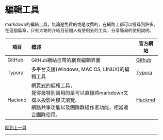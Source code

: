 # 編輯工具

markdown的編輯工具，無論是免費的或是收費的，在網路上都可以搜尋到許多。
在這個篇章，只有大略的介紹目前個人有使用到的工具，分享簡易的使用說明。



| 項目   | 概述                                                         | 官方網站                      |
| ------ | :----------------------------------------------------------- | ----------------------------- |
| GitHub | GitHub網站自帶的網頁編輯界面                                 | [Github](https://github.com/) |
| Typora | 多平台支援(Windows, MAC OS, LINUX)的編輯工具                 | [Typora](https://typora.io/)  |
| Hackmd | 網頁式的編輯工具，<br />覺得最特別實用的是可以直接將markdown文檔以投影片模式瀏覽、<br />網路共筆功能以及團隊群組作者功能，相當適合團隊使用。 | [Hackmd](https://hackmd.io/)  |



[回到上一頁](markdown.md)

---

